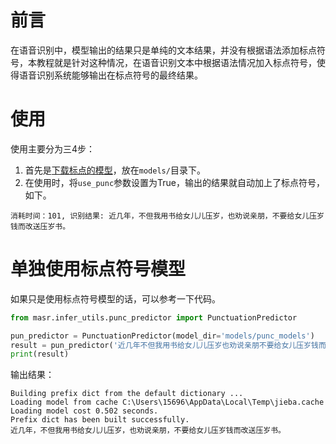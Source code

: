 # 前言

在语音识别中，模型输出的结果只是单纯的文本结果，并没有根据语法添加标点符号，本教程就是针对这种情况，在语音识别文本中根据语法情况加入标点符号，使得语音识别系统能够输出在标点符号的最终结果。

# 使用

使用主要分为三4步：

1. 首先是[下载标点的模型](https://pan.baidu.com/s/1GgPU753eJd4pZ1LxDjeyow?pwd=7wof)，放在`models/`目录下。
2. 在使用时，将`use_punc`参数设置为True，输出的结果就自动加上了标点符号，如下。

```
消耗时间：101, 识别结果: 近几年，不但我用书给女儿儿压岁，也劝说亲朋，不要给女儿压岁钱而改送压岁书。
```

# 单独使用标点符号模型

如果只是使用标点符号模型的话，可以参考一下代码。
```python
from masr.infer_utils.punc_predictor import PunctuationPredictor

pun_predictor = PunctuationPredictor(model_dir='models/punc_models')
result = pun_predictor('近几年不但我用书给女儿儿压岁也劝说亲朋不要给女儿压岁钱而改送压岁书')[0]
print(result)
```

输出结果：
```
Building prefix dict from the default dictionary ...
Loading model from cache C:\Users\15696\AppData\Local\Temp\jieba.cache
Loading model cost 0.502 seconds.
Prefix dict has been built successfully.
近几年，不但我用书给女儿儿压岁，也劝说亲朋，不要给女儿压岁钱而改送压岁书。
```
